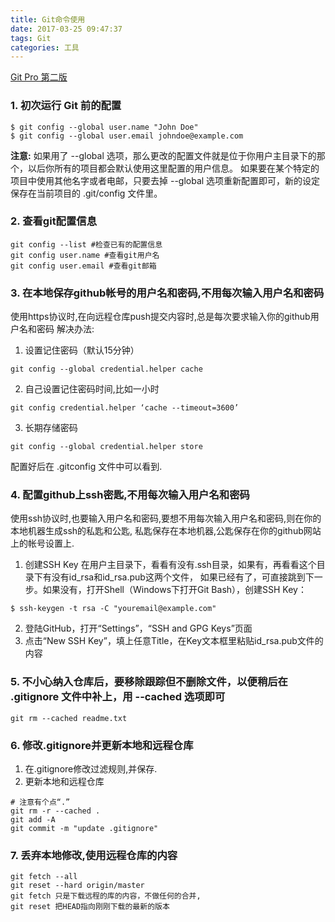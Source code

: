 ```yaml
---
title: Git命令使用
date: 2017-03-25 09:47:37
tags: Git
categories: 工具
---
```

[Git Pro 第二版](https://git-scm.com/book/zh/v2)
### 1. 初次运行 Git 前的配置
```
$ git config --global user.name "John Doe"
$ git config --global user.email johndoe@example.com
```
**注意:**
如果用了 --global 选项，那么更改的配置文件就是位于你用户主目录下的那个，以后你所有的项目都会默认使用这里配置的用户信息。
如果要在某个特定的项目中使用其他名字或者电邮，只要去掉 --global 选项重新配置即可，新的设定保存在当前项目的 .git/config 文件里。

### 2. 查看git配置信息
```
git config --list #检查已有的配置信息
git config user.name #查看git用户名
git config user.email #查看git邮箱
```
### 3. 在本地保存github帐号的用户名和密码,不用每次输入用户名和密码
使用https协议时,在向远程仓库push提交内容时,总是每次要求输入你的github用户名和密码
解决办法:
1. 设置记住密码（默认15分钟）
```
git config --global credential.helper cache
```
2. 自己设置记住密码时间,比如一小时
```
git config credential.helper ‘cache --timeout=3600’
```
3. 长期存储密码
```
git config --global credential.helper store
```
配置好后在 .gitconfig 文件中可以看到.

### 4. 配置github上ssh密匙,不用每次输入用户名和密码
使用ssh协议时,也要输入用户名和密码,要想不用每次输入用户名和密码,则在你的本地机器生成ssh的私匙和公匙,
私匙保存在本地机器,公匙保存在你的github网站上的帐号设置上.
1. 创建SSH Key
在用户主目录下，看看有没有.ssh目录，如果有，再看看这个目录下有没有id_rsa和id_rsa.pub这两个文件，
如果已经有了，可直接跳到下一步。如果没有，打开Shell（Windows下打开Git Bash），创建SSH Key：
```
$ ssh-keygen -t rsa -C "youremail@example.com"
```
2. 登陆GitHub，打开“Settings”，“SSH and GPG Keys”页面
3. 点击“New SSH Key”，填上任意Title，在Key文本框里粘贴id_rsa.pub文件的内容

### 5. 不小心纳入仓库后，要移除跟踪但不删除文件，以便稍后在 .gitignore 文件中补上，用 --cached 选项即可
```
git rm --cached readme.txt
```

### 6. 修改.gitignore并更新本地和远程仓库
1. 在.gitignore修改过滤规则,并保存.
2. 更新本地和远程仓库
```
# 注意有个点“.”
git rm -r --cached .
git add -A
git commit -m "update .gitignore"
```
### 7. 丢弃本地修改,使用远程仓库的内容
```
git fetch --all
git reset --hard origin/master
git fetch 只是下载远程的库的内容，不做任何的合并,
git reset 把HEAD指向刚刚下载的最新的版本
```

